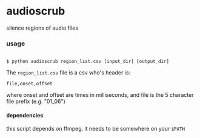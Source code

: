 # audioscrub

silence regions of audio files



### usage

```

$ python audioscrub region_list.csv [input_dir] [output_dir]
```

The ```region_list.csv``` file is a csv who's header is:

```file,onset,offset```

where onset and offset are times in milliseconds, and file is the 5 character file prefix (e.g. "01_06")


#### dependencies

this script depends on ffmpeg. it needs to be somewhere on your ```$PATH```